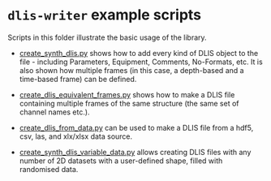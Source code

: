 # `dlis-writer` example scripts

Scripts in this folder illustrate the basic usage of the library.

- [create_synth_dlis.py](./examples/create_synth_dlis.py) shows how to add every kind 
of DLIS object to the file - including Parameters, Equipment, Comments, No-Formats, etc.
It is also shown how multiple frames (in this case, a depth-based and a time-based frame) can be defined.

- [create_dlis_equivalent_frames.py](./examples/create_dlis_from_data.py) shows how to make a DLIS file containing multiple frames of the same 
structure (the same set of channel names etc.).

- [create_dlis_from_data.py](./examples/create_dlis_from_data.py) can be used to make a DLIS file
from a hdf5, csv, las, and xlx/xlsx data source.

- [create_synth_dlis_variable_data.py](./examples/create_synth_dlis_variable_data.py) allows creating DLIS files
with any number of 2D datasets with a user-defined shape, filled with randomised data. 


